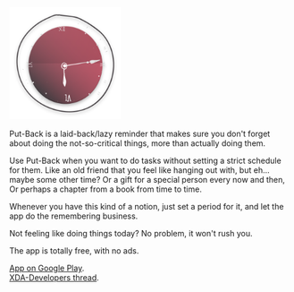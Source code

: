 <img src="logo.png" width="200">


Put-Back is a laid-back/lazy reminder that makes sure you don't forget about doing the not-so-critical things, more than actually doing them.

Use Put-Back when you want to do tasks without setting a strict schedule for them. Like an old friend that you feel like hanging out with, but eh... maybe some other time? Or a gift for a special person every now and then, Or perhaps a chapter from a book from time to time.

Whenever you have this kind of a notion, just set a period for it, and let the app do the remembering business.

Not feeling like doing things today? No problem, it won't rush you.

The app is totally free, with no ads.

[App on Google Play](https://play.google.com/store/apps/details?id=mhashim6.android.putback).  
[XDA-Developers thread](https://forum.xda-developers.com/android/apps-games/app-pace-scheduling-pressure-t3843021).
